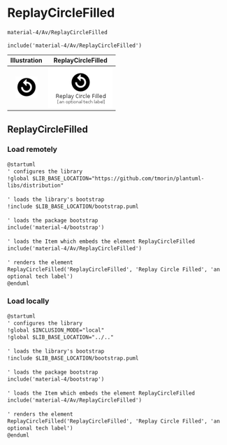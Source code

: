 # ReplayCircleFilled


```text
material-4/Av/ReplayCircleFilled
```

```text
include('material-4/Av/ReplayCircleFilled')
```



| Illustration | ReplayCircleFilled |
| :---: | :---: |
| ![illustration for Illustration](../../material-4/Av/ReplayCircleFilled.png) | ![illustration for ReplayCircleFilled](../../material-4/Av/ReplayCircleFilled.Local.png) |




## ReplayCircleFilled

### Load remotely
```plantuml
@startuml
' configures the library
!global $LIB_BASE_LOCATION="https://github.com/tmorin/plantuml-libs/distribution"

' loads the library's bootstrap
!include $LIB_BASE_LOCATION/bootstrap.puml

' loads the package bootstrap
include('material-4/bootstrap')

' loads the Item which embeds the element ReplayCircleFilled
include('material-4/Av/ReplayCircleFilled')

' renders the element
ReplayCircleFilled('ReplayCircleFilled', 'Replay Circle Filled', 'an optional tech label')
@enduml
```

### Load locally
```plantuml
@startuml
' configures the library
!global $INCLUSION_MODE="local"
!global $LIB_BASE_LOCATION="../.."

' loads the library's bootstrap
!include $LIB_BASE_LOCATION/bootstrap.puml

' loads the package bootstrap
include('material-4/bootstrap')

' loads the Item which embeds the element ReplayCircleFilled
include('material-4/Av/ReplayCircleFilled')

' renders the element
ReplayCircleFilled('ReplayCircleFilled', 'Replay Circle Filled', 'an optional tech label')
@enduml
```

